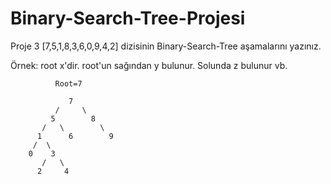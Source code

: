 # Binary-Search-Tree-Projesi
Proje 3
[7,5,1,8,3,6,0,9,4,2] dizisinin Binary-Search-Tree aşamalarını yazınız.

Örnek: root x'dir. root'un sağından y bulunur. Solunda z bulunur vb.

              Root=7
          
                 7
              /     \
             5        8
           /   \        \
          1      6        9
         /  \
        0    3
           /   \
          2     4
